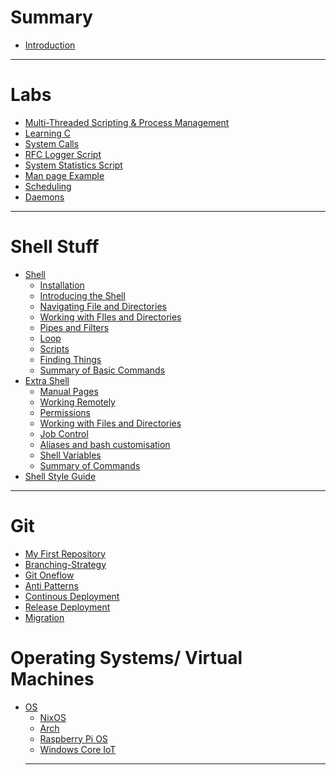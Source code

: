 # Summary
- [Introduction](Introduction.md)

--------
# Labs
- [Multi-Threaded Scripting & Process Management](./Multi-ThreadedScripting-ProcessManagement/Multi-ThreadedScripting-ProcessManagement.md)
- [Learning C](./Learning_C/Learning_C.md)
- [System Calls](./SystemCalls/SystemCalls.md)
- [RFC Logger Script](./RFC_Logger/rfclogger.md)
- [System Statistics Script]()
- [Man page Example]()
- [Scheduling]()
- [Daemons]()

-------
# Shell Stuff
- [Shell](./Shell/shell.md)
  - [Installation](./Shell/installation.md)
  - [Introducing the Shell](./Shell/introducing_shell.md)
  - [Navigating File and Directories](./Shell/fileDir.md)
  - [Working with FIles and Directories](./Shell/create.md)
  - [Pipes and Filters](./Shell/pipefilter.md)
  - [Loop](./Shell/loops.md)
  - [Scripts](./Shell/scripts.md)
  - [Finding Things](./Shell/find.md)
  - [Summary of Basic Commands](./Shell/reference.md)
- [Extra Shell](./Shell_Extras/introduction.md)
  - [Manual Pages](./Shell_Extras/manfiles.md)
  - [Working Remotely](./Shell_Extras/workremote.md)
  - [Permissions](./Shell_Extras/permissions.md)
  - [Working with Files and Directories](./Shell_Extras/dirstruct.md)
  - [Job Control](./Shell_Extras/jobs.md)
  - [Aliases and bash customisation](./Shell_Extras/aliases.md)
  - [Shell Variables](./Shell_Extras/shellvars.md)
  - [Summary of Commands](./Shell_Extras/references.md)
- [Shell Style Guide](./Shell_Style_Guide/shellstyleguide.md)

-----------

# Git
- [My First Repository](./myFirstRepository/myFirstRepository.md)
- [Branching-Strategy](./BranchingModel/BranchingModel.md)
- [Git Oneflow](./OneFlow/OneFlow.md)
- [Anti Patterns](./AntiPatterns/AntiPatterns.md)
- [Continous Deployment](./ContinousDeployment/ContinousDeployment.md)
- [Release Deployment](./ReleaseDeployment/ReleaseDeployment.md)
- [Migration](./Migration/Migration.md)

# Operating Systems/ Virtual Machines

- [OS](./OS/Introduction.md)
  - [NixOS](./OS/nixOS/nixOS.md)
  - [Arch](./OS/arch/arch.md)
  - [Raspberry Pi OS](./OS/RPIOS/rpios.md)
  - [Windows Core IoT](./OS/WindowsCoreIoT/WindowsCoreIoT.md)
  ----
